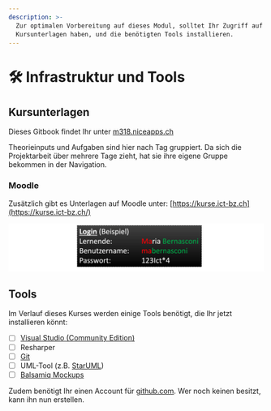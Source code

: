 ```yaml
---
description: >-
  Zur optimalen Vorbereitung auf dieses Modul, solltet Ihr Zugriff auf die
  Kursunterlagen haben, und die benötigten Tools installieren.
---
```


# 🛠 Infrastruktur und Tools

## Kursunterlagen <a id="moodle-kurse-ict-bz"></a>

Dieses Gitbook findet Ihr unter [m318.niceapps.ch](http://m318.niceapps.ch/) 

Theorieinputs und Aufgaben sind hier nach Tag gruppiert. Da sich die Projektarbeit über mehrere Tage zieht, hat sie ihre eigene Gruppe bekommen in der Navigation.

### Moodle

Zusätzlich gibt es Unterlagen auf Moodle unter: [https://kurse.ict-bz.ch](https://kurse.ict-bz.ch/)​‌

![](.gitbook/assets/image%20%28122%29.png)

## Tools

Im Verlauf dieses Kurses werden einige Tools benötigt, die Ihr jetzt installieren könnt:

* [ ] [Visual Studio \(Community Edition\)](https://visualstudio.microsoft.com/de/vs/community/) 
* [ ] Resharper
* [ ] [Git](https://git-scm.com/download/win)
* [ ] UML-Tool \(z.B. [StarUML](http://staruml.io/download)\)
* [ ] [Balsamiq Mockups](https://balsamiq.com/wireframes) 

Zudem benötigt Ihr einen Account für [github.com](https://github.com). Wer noch keinen besitzt, kann ihn nun erstellen.

